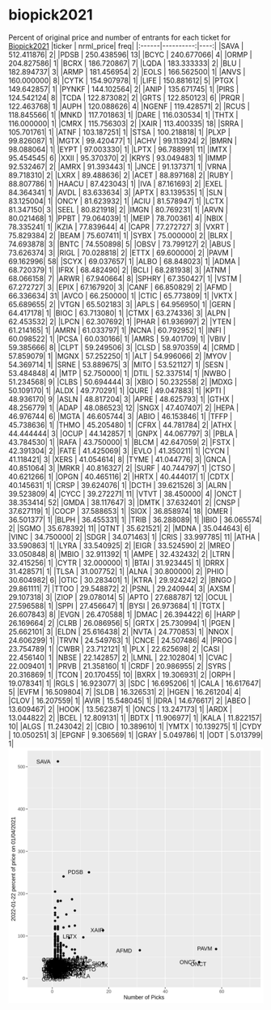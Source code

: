 # biopick2021
Percent of original price and number of entrants for each ticket for [Biopick2021](https://twitter.com/hashtag/Biopick2021)
|ticker | nrml_price| freq|
|:------|----------:|----:|
|SAVA   | 512.411876|    2|
|PDSB   | 250.438596|   13|
|BCYC   | 240.677066|    4|
|ORMP   | 204.827586|    1|
|BCRX   | 186.720867|    7|
|LQDA   | 183.333333|    2|
|BLU    | 182.894737|    3|
|ARMP   | 181.456954|    2|
|EOLS   | 166.562500|    1|
|ANVS   | 160.000000|    8|
|CYTK   | 154.907978|    1|
|LIFE   | 150.881612|    5|
|PTGX   | 149.642857|    1|
|PYNKF  | 144.102564|    2|
|ANIP   | 135.671745|    1|
|PIRS   | 124.542124|    8|
|TCDA   | 122.873082|    2|
|GRTS   | 122.850123|    6|
|PRQR   | 122.463768|    1|
|AUPH   | 120.088626|    4|
|NGENF  | 119.428571|    2|
|RCUS   | 118.845566|    1|
|MNKD   | 117.701863|    1|
|DARE   | 116.030534|    1|
|THTX   | 116.000000|    1|
|CMRX   | 115.756303|    2|
|XAIR   | 113.400335|   18|
|SRRA   | 105.701761|    1|
|ATNF   | 103.187251|    1|
|STSA   | 100.218818|    1|
|PLXP   |  99.826087|    1|
|MGTX   |  99.420477|    1|
|ACHV   |  99.113924|    2|
|BMRN   |  98.088064|    1|
|EYPT   |  97.003330|    1|
|LPTX   |  96.788991|   11|
|IMTX   |  95.454545|    6|
|XXII   |  95.370370|    2|
|KRYS   |  93.049483|    1|
|IMMP   |  92.532467|    2|
|AMRX   |  91.393443|    1|
|JNCE   |  91.137371|    1|
|VRNA   |  89.718310|    2|
|LXRX   |  89.488636|    2|
|ACET   |  88.897168|    2|
|RUBY   |  88.807786|    1|
|HAACU  |  87.423043|    1|
|IVA    |  87.161693|    2|
|EXEL   |  84.364341|    1|
|AVDL   |  83.633634|    3|
|APTX   |  83.139535|    1|
|SLN    |  83.125004|    1|
|ONCY   |  81.623932|    1|
|ACIU   |  81.578947|    1|
|LCTX   |  81.347150|    3|
|SEEL   |  80.821918|    2|
|IMGN   |  80.769231|    1|
|ARVN   |  80.021468|    1|
|PPBT   |  79.064039|    1|
|MEIP   |  78.700361|    4|
|NBIX   |  78.335241|    1|
|KZIA   |  77.839644|    4|
|CAPR   |  77.272727|    3|
|VXRT   |  75.829384|    2|
|BEAM   |  75.607411|    1|
|SYBX   |  75.000000|    2|
|BLRX   |  74.693878|    3|
|BNTC   |  74.550898|    5|
|OBSV   |  73.799127|    2|
|ABUS   |  73.626374|    3|
|RIGL   |  70.028818|    2|
|ETTX   |  69.600000|    2|
|PAVM   |  69.162996|   58|
|SCYX   |  69.037657|    1|
|ALBO   |  68.848023|    1|
|ADMA   |  68.720379|    1|
|IFRX   |  68.482490|    2|
|BCLI   |  68.281938|    3|
|ATNM   |  68.066158|    7|
|ARWR   |  67.940664|    8|
|SPHRY  |  67.350427|    1|
|VSTM   |  67.272727|    3|
|EPIX   |  67.167920|    3|
|CANF   |  66.850829|    2|
|AFMD   |  66.336634|   31|
|AVCO   |  66.250000|    1|
|CTIC   |  65.773809|    1|
|VKTX   |  65.689655|    2|
|VTGN   |  65.502183|    3|
|APLS   |  64.956950|    1|
|GERN   |  64.417178|    1|
|BIOC   |  63.713080|    1|
|CTMX   |  63.274336|    3|
|ALPN   |  62.453532|    2|
|LPCN   |  62.307692|    1|
|PHAR   |  61.936997|    2|
|YTEN   |  61.214165|    1|
|AMRN   |  61.033797|    1|
|NCNA   |  60.792952|    1|
|INFI   |  60.098522|    1|
|PCSA   |  60.030166|    1|
|AMRS   |  59.401709|    1|
|VBIV   |  59.385666|    8|
|CLPT   |  59.249506|    3|
|CLSD   |  58.970359|    4|
|CRMD   |  57.859079|    1|
|MGNX   |  57.252250|    1|
|ALT    |  54.996066|    2|
|MYOV   |  54.369714|    1|
|SRNE   |  53.889675|    3|
|MITO   |  53.521127|    1|
|SESN   |  53.484848|    4|
|MTP    |  52.750000|    1|
|DTIL   |  52.337514|    1|
|NWBO   |  51.234568|    9|
|CLBS   |  50.694444|    3|
|XBIO   |  50.232558|    2|
|MDXG   |  50.109170|    1|
|ALDX   |  49.770291|    1|
|QURE   |  49.047883|    1|
|KPTI   |  48.936170|    9|
|ASLN   |  48.817204|    3|
|APRE   |  48.625793|    1|
|GTHX   |  48.256779|    1|
|ADAP   |  48.086523|   12|
|SNGX   |  47.407407|    2|
|HEPA   |  46.976744|    6|
|MGTA   |  46.605744|    3|
|ABIO   |  46.153846|    1|
|TFFP   |  45.738636|    1|
|THMO   |  45.205480|    1|
|CFRX   |  44.781784|    2|
|ATHX   |  44.444444|    3|
|OCUP   |  44.142857|    1|
|GNPX   |  44.067797|    3|
|PBLA   |  43.784530|    1|
|RAFA   |  43.750000|    1|
|BLCM   |  42.647059|    2|
|FSTX   |  42.391304|    2|
|FATE   |  41.425069|    3|
|EVLO   |  41.350211|    1|
|CYCN   |  41.118421|    3|
|XERS   |  41.054614|    8|
|TYME   |  41.044776|    3|
|GNCA   |  40.851064|    3|
|MRKR   |  40.816327|    2|
|SURF   |  40.744797|    1|
|CTSO   |  40.621266|    1|
|OPGN   |  40.465116|    2|
|HRTX   |  40.444017|    1|
|CDTX   |  40.145631|    1|
|CRSP   |  39.624076|    1|
|DCTH   |  39.621526|    3|
|ALRN   |  39.523809|    4|
|CYCC   |  39.272271|   11|
|VTVT   |  38.450000|    4|
|ONCT   |  38.353414|   52|
|GMDA   |  38.117647|    3|
|DMTK   |  37.632401|    2|
|CNSP   |  37.627119|    1|
|COCP   |  37.588653|    1|
|SIOX   |  36.858974|   18|
|OMER   |  36.501377|    1|
|BLPH   |  36.455331|    1|
|TRIB   |  36.288089|    1|
|IBIO   |  36.065574|    2|
|SGMO   |  35.678392|   11|
|QTNT   |  35.621521|    2|
|MDNA   |  35.044643|    6|
|VINC   |  34.750000|    2|
|SDGR   |  34.071463|    1|
|CRIS   |  33.997785|   11|
|ATHA   |  33.590863|    1|
|LYRA   |  33.540925|    2|
|EIGR   |  33.524590|    2|
|MREO   |  33.050848|    8|
|MBIO   |  32.911392|    1|
|AMPE   |  32.432432|    2|
|LTRN   |  32.415256|    1|
|CYTR   |  32.000000|    1|
|BTAI   |  31.923445|    1|
|DRRX   |  31.428571|    1|
|TLSA   |  31.007752|    1|
|ALNA   |  30.800000|    2|
|PHIO   |  30.604982|    6|
|OTIC   |  30.283401|    1|
|KTRA   |  29.924242|    2|
|BNGO   |  29.861111|    7|
|TTOO   |  29.548872|    2|
|PSNL   |  29.240944|    3|
|AXSM   |  29.107318|    3|
|ZIOP   |  29.078014|    5|
|APTO   |  27.688787|   12|
|OCUL   |  27.596588|    1|
|SPPI   |  27.456647|    1|
|BYSI   |  26.973684|    1|
|TGTX   |  26.607843|    8|
|EVGN   |  26.470588|    1|
|DMAC   |  26.394422|    6|
|HARP   |  26.169664|    2|
|CLRB   |  26.086956|    5|
|GRTX   |  25.730994|    1|
|PGEN   |  25.662101|    3|
|ELDN   |  25.616438|    2|
|NVTA   |  24.770853|    1|
|NNOX   |  24.606299|    1|
|TRVN   |  24.549763|    1|
|CNCE   |  24.507486|    4|
|PROG   |  23.754789|    1|
|CWBR   |  23.712121|    1|
|PLX    |  22.625698|    2|
|CASI   |  22.456140|    1|
|NBSE   |  22.142857|    2|
|LMNL   |  22.102804|    1|
|CVAC   |  22.009401|    1|
|PRVB   |  21.358160|    1|
|CRDF   |  20.986955|    2|
|SYRS   |  20.316869|    1|
|TCON   |  20.170455|   10|
|BXRX   |  19.306931|    2|
|ORPH   |  19.078341|    1|
|RGLS   |  16.923077|    3|
|SDC    |  16.695206|    1|
|CALA   |  16.617647|    5|
|EVFM   |  16.509804|    7|
|SLDB   |  16.326531|    2|
|HGEN   |  16.261204|    4|
|CLOV   |  16.207559|    1|
|AVIR   |  15.548045|    1|
|IDRA   |  14.676617|    2|
|ABEO   |  13.609467|    2|
|HOOK   |  13.562387|    1|
|ONCS   |  13.247173|    1|
|ARDX   |  13.044822|    2|
|BCEL   |  12.809131|    1|
|BDTX   |  11.906977|    1|
|KALA   |  11.822157|   10|
|ALGS   |  11.243042|    2|
|CBIO   |  10.389610|    1|
|YMTX   |  10.139275|    1|
|CYDY   |  10.050251|    3|
|EPGNF  |   9.306569|    1|
|GRAY   |   5.049786|    1|
|ODT    |   5.013799|    1|
![retvspicks](biopicks.png?raw=true)
